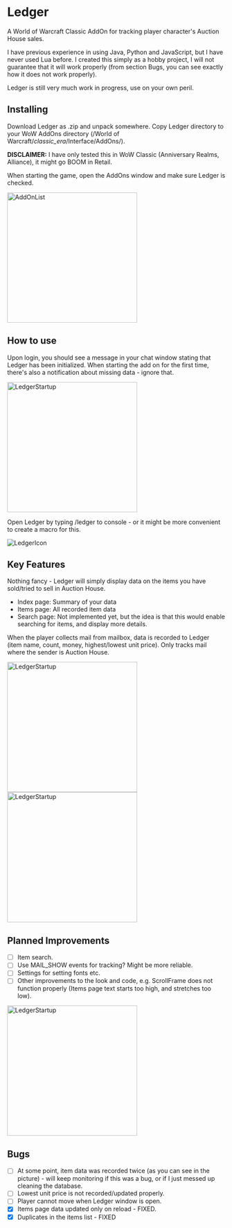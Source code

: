 # Ledger

A World of Warcraft Classic AddOn for tracking player character's Auction House sales.

I have previous experience in using Java, Python and JavaScript, but I have never used Lua before. I created this simply as a hobby project, I will not guarantee that it will work properly (from section Bugs, you can see exactly how it does not work properly).

Ledger is still very much work in progress, use on your own peril.


## Installing

Download Ledger as .zip and unpack somewhere. Copy Ledger directory to your WoW AddOns directory (/World of Warcraft/_classic_era_/Interface/AddOns/).

**DISCLAIMER:** I have only tested this in WoW Classic (Anniversary Realms, Alliance), it might go BOOM in Retail.

When starting the game, open the AddOns window and make sure Ledger is checked.

<img src="https://github.com/user-attachments/assets/6cb88dbc-5d90-42b2-9b4b-99cbe964d746" alt="AddOnList" width="300">


## How to use

Upon login, you should see a message in your chat window stating that Ledger has been initialized. When starting the add on for the first time, there's also a notification about missing data - ignore that.

<img src="https://github.com/user-attachments/assets/8da4596b-d226-435f-a711-0dd266060052" alt="LedgerStartup" width="300">

Open Ledger by typing /ledger to console - or it might be more convenient to create a macro for this.

![LedgerIcon](https://github.com/user-attachments/assets/065465f0-2c36-49f3-b317-999a7f9f1863)


## Key Features

Nothing fancy - Ledger will simply display data on the items you have sold/tried to sell in Auction House.
- Index page: Summary of your data
- Items page: All recorded item data
- Search page: Not implemented yet, but the idea is that this would enable searching for items, and display more details.

When the player collects mail from mailbox, data is recorded to Ledger (item name, count, money, highest/lowest unit price). Only tracks mail where the sender is Auction House.

<img src="https://github.com/user-attachments/assets/34105173-6ca8-4b1d-9ddb-80ac3e2aab2b" alt="LedgerStartup" width="300"><img src="https://github.com/user-attachments/assets/3791445a-70b9-42d2-96fc-ab205982f14e" alt="LedgerStartup" width="300">


## Planned Improvements
- [ ] Item search.
- [ ] Use MAIL_SHOW events for tracking? Might be more reliable.
- [ ] Settings for setting fonts etc.
- [ ] Other improvements to the look and code, e.g. ScrollFrame does not function properly (Items page text starts too high, and stretches too low).

<img src="https://github.com/user-attachments/assets/0c76869b-beda-4efc-b52b-1afcb9d77712" alt="LedgerStartup" width="300">


## Bugs
- [ ] At some point, item data was recorded twice (as you can see in the picture) - will keep monitoring if this was a bug, or if I just messed up cleaning the database.
- [ ] Lowest unit price is not recorded/updated properly.
- [ ] Player cannot move when Ledger window is open.
- [x] Items page data updated only on reload - FIXED.
- [x] Duplicates in the items list - FIXED
